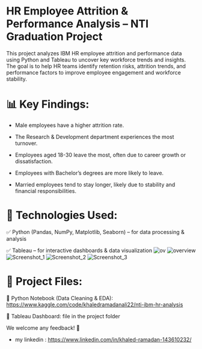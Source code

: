 # HR Employee Attrition & Performance Analysis – NTI Graduation Project
This project analyzes IBM HR employee attrition and performance data using Python and Tableau to uncover key workforce trends and insights. The goal is to help HR teams identify retention risks, attrition trends, and performance factors to improve employee engagement and workforce stability.

# 📊 Key Findings:
* Male employees have a higher attrition rate.

* The Research & Development department experiences the most turnover.

* Employees aged 18-30 leave the most, often due to career growth or dissatisfaction.

* Employees with Bachelor’s degrees are more likely to leave.

* Married employees tend to stay longer, likely due to stability and financial responsibilities.

# 🔧 Technologies Used:

✅ Python (Pandas, NumPy, Matplotlib, Seaborn) – for data processing & analysis

✅ Tableau – for interactive dashboards & data visualization
![ov](https://github.com/user-attachments/assets/de601702-8da5-4806-a22b-7743fbbb516c)
![overview](https://github.com/user-attachments/assets/78bae1ac-82a4-40e2-80a8-b62ad026053b)
![Screenshot_1](https://github.com/user-attachments/assets/71daf3e2-8bb0-43d5-8d8f-762292e53980)
![Screenshot_2](https://github.com/user-attachments/assets/d2884cc2-ee5b-4533-8215-633c5bda5142)
![Screenshot_3](https://github.com/user-attachments/assets/f16aed6d-9265-4ce1-8f39-3b14b833a940)


# 📂 Project Files:

🔗 Python Notebook (Data Cleaning & EDA): https://www.kaggle.com/code/khaledramadanali22/nti-ibm-hr-analysis

🔗 Tableau Dashboard: file in the project folder 

We welcome any feedback! 🚀

* my linkedin :  https://www.linkedin.com/in/khaled-ramadan-143610232/
